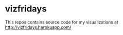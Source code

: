 # vizfridays
This repos contains source code for my visualizations at http://vizfridays.herokuapp.com/
